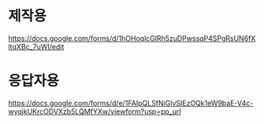 
제작용
=======
https://docs.google.com/forms/d/1hOHoqlcGlRh5zuDPwssqP4SPgRsUN6fXltqXBc_7uWI/edit


응답자용
=====
https://docs.google.com/forms/d/e/1FAIpQLSfNiGlvSIEzOQk1eW9baE-V4c-wyqjkUKrcODVXzb5LQMfYXw/viewform?usp=pp_url
